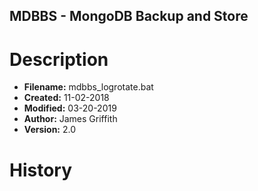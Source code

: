 ## MDBBS - MongoDB Backup and Store


# Description

* __Filename:__    	mdbbs_logrotate.bat
* __Created:__      	11-02-2018
* __Modified:__   	03-20-2019
* __Author:__         James Griffith
* __Version:__        2.0


# History
